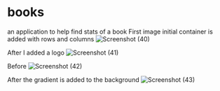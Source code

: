 # books
an application to help find stats of a book
First image initial container is added with rows and columns
![Screenshot (40)](https://user-images.githubusercontent.com/99539947/172073221-3f7d9dcc-dc0e-40d4-bea0-8c179e351fca.png)

After I added a logo
![Screenshot (41)](https://user-images.githubusercontent.com/99539947/172073222-a517cd52-e89e-4262-b920-d86782ec16b7.png)

Before 
![Screenshot (42)](https://user-images.githubusercontent.com/99539947/172073224-dcc93751-2238-46c3-9690-6f4173bd99a2.png)

After the gradient is added to the background
![Screenshot (43)](https://user-images.githubusercontent.com/99539947/172073225-83a7a165-df60-407c-b1a6-674afe4f6d12.png)
